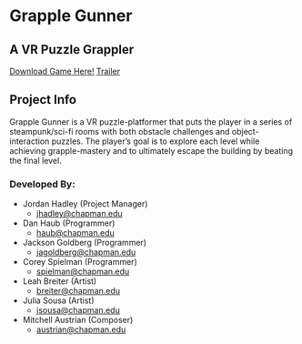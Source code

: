 # Grapple Gunner
## A VR Puzzle Grappler
[Download Game Here!](https://dandaman2356.itch.io/grapple-gunner)
[Trailer](https://www.youtube.com/watch?v=mfwXeyt4omA)

## Project Info
Grapple Gunner is a VR puzzle-platformer that puts the player in a series of steampunk/sci-fi rooms with both obstacle challenges and object-interaction puzzles. The player’s goal is to explore each level while achieving grapple-mastery and to ultimately escape the building by beating the final level.

### Developed By:
- Jordan Hadley (Project Manager)
    - jhadley@chapman.edu
- Dan Haub (Programmer)
    - haub@chapman.edu
- Jackson Goldberg (Programmer)
    - jagoldberg@chapman.edu
- Corey Spielman (Programmer)
    - spielman@chapman.edu
- Leah Breiter (Artist)
    - breiter@chapman.edu
- Julia Sousa (Artist)
    - jsousa@chapman.edu
- Mitchell Austrian (Composer)
    - austrian@chapman.edu
